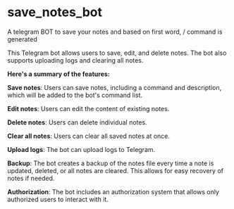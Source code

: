# save_notes_bot
A telegram BOT to save your notes and based on first word, / command is generated

This Telegram bot allows users to save, edit, and delete notes. The bot also supports uploading logs and clearing all notes. 

**Here's a summary of the features:**

**Save notes**: Users can save notes, including a command and description, which will be added to the bot's command list. 

**Edit notes**: Users can edit the content of existing notes.

**Delete notes**: Users can delete individual notes.

**Clear all notes**: Users can clear all saved notes at once.

**Upload logs**: The bot can upload logs to Telegram.

**Backup**: The bot creates a backup of the notes file every time a note is updated, deleted, or all notes are cleared. This allows for easy recovery of notes if needed.

**Authorization**: The bot includes an authorization system that allows only authorized users to interact with it.
